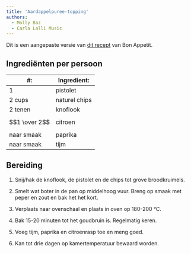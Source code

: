 ```yaml
---
title: 'Aardappelpuree-topping'
authors:
  - Molly Baz
  - Carla Lalli Music
---
```


Dit is een aangepaste versie van [dit recept](https://www.bonappetit.com/recipe/mashed-potatoes-with-crispety-cruncheties) van Bon Appetit.

## Ingrediënten per persoon

| #:            | Ingredient:   |
| ------------- | ------------- |
| 1             | pistolet      |
| 2 cups        | naturel chips |
| 2 tenen       | knoflook      |
| $$1 \over 2$$ | citroen       |
| naar smaak    | paprika       |
| naar smaak    | tijm          |

## Bereiding

1. Snij/hak de knoflook, de pistolet en de chips tot grove broodkruimels.

1. Smelt wat boter in de pan op middelhoog vuur. Breng op smaak met peper en zout en bak het het kort.

1. Verplaats naar ovenschaal en plaats in oven op 180-200 °C.

1. Bak 15-20 minuten tot het goudbruin is. Regelmatig keren.

1. Voeg tijm, paprika en citroenrasp toe en meng goed.

1. Kan tot drie dagen op kamertemperatuur bewaard worden.
